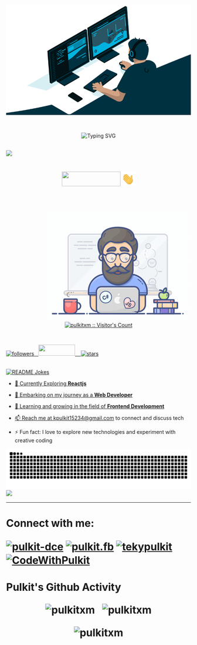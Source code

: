 <p align='center'><a href='https://linktr.ee/pulkitxm'><img src='./images/banner.gif' height=300></a></p>

<br>
<p align="center"><img src="https://readme-typing-svg.herokuapp.com/?font=ink+free&size=40&pause=1000&width=600&height=90&lines=Hi!+I+am+Pulkit;Hello!+I%27m+passionate+in+Web-Dev;Skilled+front-end+dev+with+UI+focus;Active+in+Git%2C+GitHub%2C+open-source.;Modern+UIs%2C+React.js+expertise.;Love+coding+challenges%2C+tech+exploration.;Constant+learner%2C+diverse+language+knowledge.;Up-to-date+with+trends%2C+best+practices.;Connect%2C+contribute%2C+make+an+impact" alt="Typing SVG" /></p>
<br>
<a href='https://holopin.io/@pulkitxm'><img src='[./images/banner.gif](https://holopin.me/pulkitxm)' height=300>
<br>
<h1 align="center"><p align="center"><img src="https://img.shields.io/static/v1?label=hello&message=world&color=green?style=plastic&logo=appveyor" width="160" height="40" /><img src="./images/wave.gif" alt="Animated GIF" width="40" height="40"  /></p></h1>

<br/>
<br>

<img align="right" alt="Coding" width="400" src="images/programmer.gif">

<p align="center"><img src="https://profile-counter.glitch.me/{pulkitxm}/count.svg" alt="pulkitxm :: Visitor's Count" />
</p>

<br>

<img alt="followers" title="Follow me on Github" src="https://img.shields.io/github/followers/pulkitxm?color=236ad3&style=for-the-badge&logo=github&label=Follow" width=130 height=30/>&nbsp; &nbsp;<img src="https://visitor-badge.laobi.icu/badge?page_id=pulkitxm.pulkitxm" width=100 height=30/>
&nbsp; &nbsp;<img src="https://img.shields.io/github/stars/pulkitxm?label=Stars" alt="stars" width=100 height=30>

<br>

<img align="center" src="https://readme-jokes.vercel.app/api" alt="README Jokes">

<br>

<p align="left">  

- 💬 Currently Exploring **Reactjs**

- 🔭 Embarking on my journey as a **Web Developer**

- 🌱 Learning and growing in the field of **Frontend Development**

- 📫 Reach me at kpulkit15234@gmail.com to connect and discuss tech

- ⚡ Fun fact: I love to explore new technologies and experiment with creative coding

</p>
<img src='./images/github-contribution-snake.svg'>

<br>

<img src="https://github-profile-trophy.vercel.app/?username=pulkitxm&theme=juicyfresh&no-bg=true" />

<br>

<hr>
<h1 align="left">Connect with me:

<p align="left">

<a href="http://www.linkedin.com/in/pulkit-%E2%80%8E-75237a1b8" target="blank"><img align="center" src="https://raw.githubusercontent.com/rahuldkjain/github-profile-readme-generator/master/src/images/icons/Social/linked-in-alt.svg" alt="pulkit-dce" height="30" width="40" /></a>
<a href="https://www.facebook.com/Pulkit.fb/" target="blank"><img align="center" src="https://raw.githubusercontent.com/rahuldkjain/github-profile-readme-generator/master/src/images/icons/Social/facebook.svg" alt="pulkit.fb" height="30" width="40" /></a>
<a href="https://www.instagram.com/teckypulkit" target="blank"><img align="center" src="https://raw.githubusercontent.com/rahuldkjain/github-profile-readme-generator/master/src/images/icons/Social/instagram.svg" alt="tekypulkit" height="30" width="40" /></a>
<a href="https://www.youtube.com/@CodeWithPulkit" target="blank"><img align="center" src="https://raw.githubusercontent.com/rahuldkjain/github-profile-readme-generator/master/src/images/icons/Social/youtube.svg" alt="CodeWithPulkit" height="30" width="40" /></a>
</p>
</h1>

<!-- <h1 align="left">Tech Stack:
<p align="left">

 </p>
</h1> -->

<h1>Pulkit's Github Activity

<br>

<p align="center" ><img src="https://github-readme-stats.vercel.app/api/top-langs?username=pulkitxm&show_icons=true&locale=en&layout=compact&theme=tokyonight" alt="pulkitxm" height=200 /> &nbsp; <img src="https://github-readme-stats.vercel.app/api?username=pulkitxm&show_icons=true&locale=en&theme=tokyonight" alt="pulkitxm" height=200 /></p>

<p align="center" ><img src="https://github-readme-streak-stats.herokuapp.com/?user=pulkitxm&&theme=tokyonight" alt="pulkitxm" height=200 /></p>
</h1>
